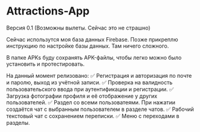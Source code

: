# Attractions-App
Версия 0.1 (Возможны вылеты. Сейчас это не страшно)

Сейчас использутся моя база данных Firebase. Позже прикреплю инструкцию по настройке базы данных. Там ничего сложного. 

В папке APKs буду сохранять APK-файлы, чтобы легко можно было установить и протестировать.

На данный момент релизовано:
✅ Регистрация и авторизация по почте и паролю, выход из учётной записи.
✅ Проверка на валидность пользовательского ввода при аутентификации и регистрации.
✅ Загрузка фотографии профиля и её отображение у других пользователей.
✅ Раздел со всеми пользоватеями. При нажатии создаётся чат с выбранным пользователем в разделе чатов.
✅ Рабочий текстовый чат с сохранением переписки.
✅ Меню с переходами в разделы.
